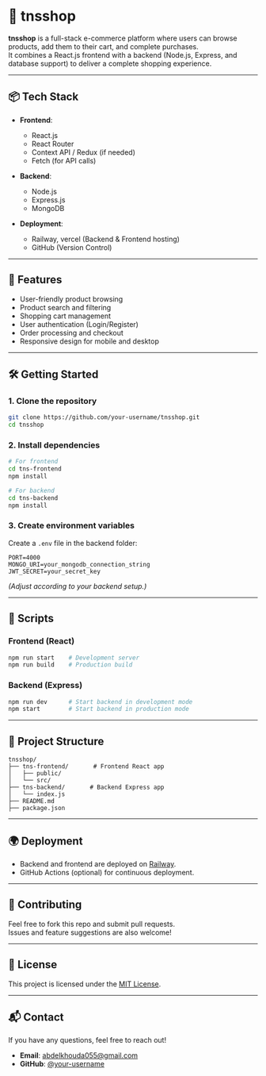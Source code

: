 # 🛒 tnsshop

**tnsshop** is a full-stack e-commerce platform where users can browse products, add them to their cart, and complete purchases.  
It combines a React.js frontend with a backend (Node.js, Express, and database support) to deliver a complete shopping experience.

---

## 📦 Tech Stack

- **Frontend**:  
  - React.js
  - React Router
  - Context API / Redux (if needed)
  - Fetch (for API calls)

- **Backend**:  
  - Node.js
  - Express.js
  - MongoDB

- **Deployment**:  
  - Railway, vercel (Backend & Frontend hosting)
  - GitHub (Version Control)

---

## 🚀 Features

- User-friendly product browsing
- Product search and filtering
- Shopping cart management
- User authentication (Login/Register)
- Order processing and checkout
- Responsive design for mobile and desktop

---

## 🛠️ Getting Started

### 1. Clone the repository

```bash
git clone https://github.com/your-username/tnsshop.git
cd tnsshop
```

### 2. Install dependencies

```bash
# For frontend
cd tns-frontend
npm install

# For backend
cd tns-backend
npm install
```

### 3. Create environment variables

Create a `.env` file in the backend folder:

```env
PORT=4000
MONGO_URI=your_mongodb_connection_string
JWT_SECRET=your_secret_key
```

*(Adjust according to your backend setup.)*

---

## 🧪 Scripts

### Frontend (React)

```bash
npm run start    # Development server
npm run build    # Production build
```

### Backend (Express)

```bash
npm run dev      # Start backend in development mode
npm start        # Start backend in production mode
```

---

## 📂 Project Structure

```
tnsshop/
├── tns-frontend/       # Frontend React app
│   ├── public/
│   └── src/
├── tns-backend/       # Backend Express app
│   └── index.js
├── README.md
├── package.json
```

---

## 🌍 Deployment

- Backend and frontend are deployed on [Railway](https://railway.app/).
- GitHub Actions (optional) for continuous deployment.

---

## 🤝 Contributing

Feel free to fork this repo and submit pull requests.  
Issues and feature suggestions are also welcome!

---

## 📜 License

This project is licensed under the [MIT License](LICENSE).

---

## 📬 Contact

If you have any questions, feel free to reach out!

- **Email**: abdelkhouda055@gmail.com
- **GitHub**: [@your-username](https://github.com/abdelaaziz11)